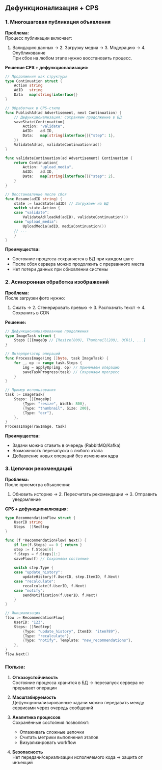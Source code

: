 ## Дефункционализация + CPS

### 1. **Многошаговая публикация объявления**  
**Проблема:**  
Процесс публикации включает:  
1. Валидацию данных → 2. Загрузку медиа → 3. Модерацию → 4. Опубликование  
При сбое на любом этапе нужно восстановить процесс.

**Решение CPS + дефункционализация:**  
```go
// Продолжения как структуры
type Continuation struct {
    Action string
    AdID   string
    Data   map[string]interface{}
}

// Обработчик в CPS-стиле
func PublishAd(ad Advertisement, next Continuation) {
    // Дефункционализация: сохраняем продолжение в БД
    saveState(Continuation{
        Action: "validate",
        AdID:   ad.ID,
        Data:   map[string]interface{}{"step": 1},
    })
    ValidateAd(ad, validateContinuation(ad))
}

func validateContinuation(ad Advertisement) Continuation {
    return Continuation{
        Action: "upload_media",
        AdID:   ad.ID,
        Data:   map[string]interface{}{"step": 2},
    }
}

// Восстановление после сбоя
func Resume(adID string) {
    state := loadState(adID) // Загружаем из БД
    switch state.Action {
    case "validate":
        ValidateAd(loadAd(adID), validateContinuation())
    case "upload_media":
        UploadMedia(adID, mediaContinuation())
    // ...
    }
}
```

**Преимущества:**  
- Состояние процесса сохраняется в БД при каждом шаге  
- После сбоя сервера можно продолжить с прерванного места  
- Нет потери данных при обновлении системы  

### 2. **Асинхронная обработка изображений**  
**Проблема:**  
После загрузки фото нужно:  
1. Сжать → 2. Сгенерировать превью → 3. Распознать текст → 4. Сохранить в CDN  

**Решение:**  
```go
// Дефункционализированные продолжения
type ImageTask struct {
    Steps []ImageOp // [Resize(800), Thumbnail(200), OCR(), ...]
}

// Интерпретатор операций
func ProcessImage(img []byte, task ImageTask) {
    for _, op := range task.Steps {
        img = applyOp(img, op) // Применяем операцию
        saveTaskProgress(task) // Сохраняем прогресс
    }
}

// Пример использования
task := ImageTask{
    Steps: []ImageOp{
        {Type: "resize", Width: 800},
        {Type: "thumbnail", Size: 200},
        {Type: "ocr"},
    },
}
ProcessImage(rawImage, task)
```

**Преимущества:**  
- Задачи можно ставить в очередь (RabbitMQ/Kafka)  
- Возможность перезапуска с любого этапа  
- Добавление новых операций без изменения ядра  


### 3. **Цепочки рекомендаций**  
**Проблема:**  
После просмотра объявления:  
1. Обновить историю → 2. Пересчитать рекомендации → 3. Отправить уведомление  

**CPS + дефункционализация:**  
```go
type RecommendationFlow struct {
    UserID string
    Steps  []RecStep
}

func (f *RecommendationFlow) Next() {
    if len(f.Steps) == 0 { return }
    step := f.Steps[0]
    f.Steps = f.Steps[1:]
    saveFlow(f) // Сохраняем состояние
    
    switch step.Type {
    case "update_history":
        updateHistory(f.UserID, step.ItemID, f.Next)
    case "recalculate":
        recalculate(f.UserID, f.Next)
    case "notify":
        sendNotification(f.UserID, f.Next)
    }
}

// Инициализация
flow := RecommendationFlow{
    UserID: "123",
    Steps: []RecStep{
        {Type: "update_history", ItemID: "item789"},
        {Type: "recalculate"},
        {Type: "notify", Template: "new_recommendations"},
    },
}
flow.Next()
```

### Польза:
1. **Отказоустойчивость**  
   Состояние процесса хранится в БД → перезапуск сервера не прерывает операции  

2. **Масштабируемость**  
   Дефункционализированные задачи можно передавать между сервисами через очередь сообщений  

3. **Аналитика процессов**  
   Сохранённые состояния позволяют:  
   - Отлаживать сложные цепочки  
   - Считать метрики выполнения этапов  
   - Визуализировать workflow  

4. **Безопасность**  
   Нет передачи/сериализации исполняемого кода → защита от инъекций  